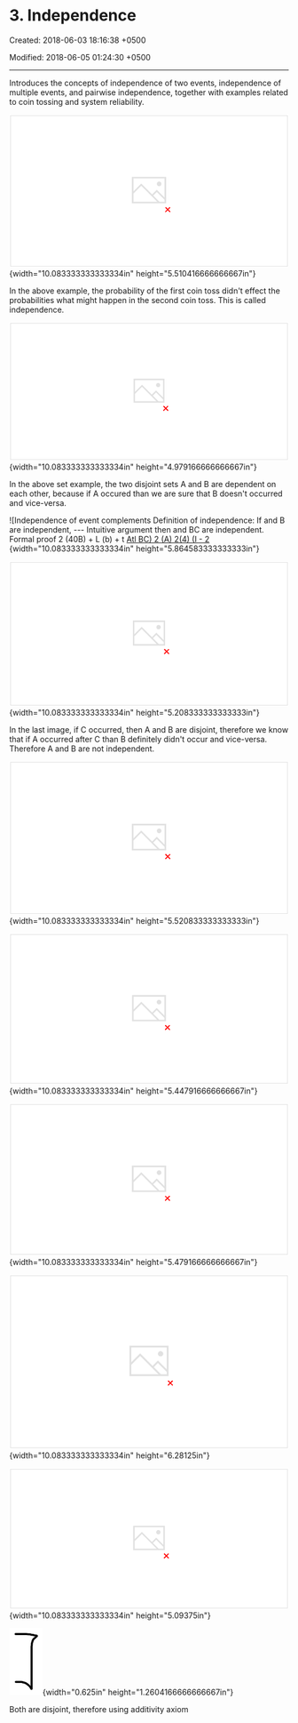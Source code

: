 # 3. Independence

Created: 2018-06-03 18:16:38 +0500

Modified: 2018-06-05 01:24:30 +0500

---

Introduces the concepts of independence of two events, independence of multiple events, and pairwise independence, together with examples related to coin tossing and system reliability.



![A model based 3 tosses of a on conditional probabilities biased coin: P(H) = p, P(T) = 1 Multiplication rule: Total probability: E (Ha J H,) 2 P: ? (HOT,) P(TIIT) = p) p) p p P I-p HIT THT TTH P(l head) = p (l -p) Bayes rule: aeoÅ) P(first toss is H | 1 head) --- C (L Read) ](media/Intro---Syllabus_3.-Independence-image1.png){width="10.083333333333334in" height="5.510416666666667in"}

In the above example, the probability of the first coin toss didn't effect the probabilities what might happen in the second coin toss. This is called independence.



![Independence of two events • Intuitive "definition": P (B I A) P (B) occurrence of A provides no new information about B B) = P(A) • PCB) Definition of independence: Symmetric with respect to A and B --- implies P (A I B) P (A) applies even if P(Ä) = O 13 Independent? ](media/Intro---Syllabus_3.-Independence-image2.png){width="10.083333333333334in" height="4.979166666666667in"}



In the above set example, the two disjoint sets A and B are dependent on each other, because if A occured than we are sure that B doesn't occurred and vice-versa.



![Independence of event complements Definition of independence: If and B are independent, --- Intuitive argument then and BC are independent. Formal proof 2 (40B) + L (b) + t [Atl BC) 2 (A) 2(4) (I - 2 ](media/Intro---Syllabus_3.-Independence-image3.png){width="10.083333333333334in" height="5.864583333333333in"}



![Conditional independence Conditional independence, given C, is defined as independence under the probability law I C) Assume A and B are independent If we are told that C occurred, are and B independent? flJÖ ](media/Intro---Syllabus_3.-Independence-image4.png){width="10.083333333333334in" height="5.208333333333333in"}

In the last image, if C occurred, then A and B are disjoint, therefore we know that if A occurred after C than B definitely didn't occur and vice-versa. Therefore A and B are not independent.



![Conditioning may affect independence Two unfair coins, A and B: I coin A) = 0.9, P(ll I coin B) 0.1 choose either coin with equal probability 0.9 Com A 5 0.5 Coin B 0.1 0.1 0.9 0.9 0.1 0.9 0.1 0.1 0.1 0.9 losses Are coin tosses independent? Compare: P(toss 11 = +0 _ 5 *0.) 005 P (toss 11 = Il I first 10 tosses are heads) IA) = 003 ](media/Intro---Syllabus_3.-Independence-image5.png){width="10.083333333333334in" height="5.520833333333333in"}



![Independence of a collection of events Intuitive "definition": Information on some of the events does not change probabilities related to the remaining events Definition: Events Al, A2, ...,An are called independent if: n Am) = • • • P(Arn) for any distinct indices P(ÄI n PC Al) • P(A3) P (Al n 112) = P(AI) • P(A2) P(A2) • P(A3) pairwise independence P(AI n A2 n A3) = PC Al) • P(A2) • P(A3) ](media/Intro---Syllabus_3.-Independence-image6.png){width="10.083333333333334in" height="5.447916666666667in"}



![Independence vs. pairwise independence Two independent fair coin tosses First toss is 11 --- 112: Second toss is Il P(lll) = P(112) = 1/2 3 C: the two tosses had the same result H, T T '1/2 Cc) 11T z 2 Ill, 112, and C are pairwise independent, but not independent ](media/Intro---Syllabus_3.-Independence-image7.png){width="10.083333333333334in" height="5.479166666666667in"}



![Reliability Pi: probability that unit i is independent units PI PI (I: up dowevl probability that system is "up" ? 15 q T') : U u 2 U ](media/Intro---Syllabus_3.-Independence-image8.png){width="10.083333333333334in" height="6.28125in"}



![The king's sibling 0 The king comes from a family of two children. What is the probability that his sibling is female? bop 2/3 025 ( 6)? 0 ](media/Intro---Syllabus_3.-Independence-image9.png){width="10.083333333333334in" height="5.09375in"}

![](media/Intro---Syllabus_3.-Independence-image10.png){width="0.625in" height="1.2604166666666667in"}

Both are disjoint, therefore using additivity axiom










